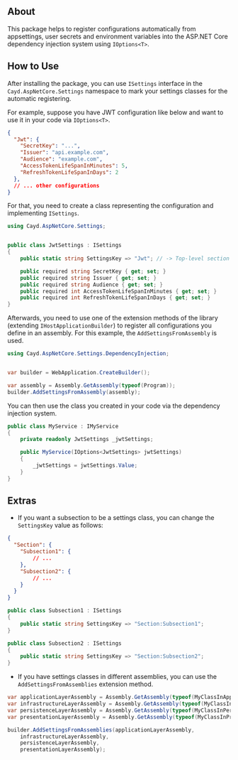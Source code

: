 ## About
This package helps to register configurations automatically from appsettings, user secrets and environment variables into the ASP.NET Core dependency injection system using `IOptions<T>`.

## How to Use
After installing the package, you can use `ISettings` interface in the `Cayd.AspNetCore.Settings` namespace to mark your settings classes for the automatic registering.

For example, suppose you have JWT configuration like below and want to use it in your code via `IOptions<T>`.
```json
{
  "Jwt": {
    "SecretKey": "...",
    "Issuer": "api.example.com",
    "Audience": "example.com",
    "AccessTokenLifeSpanInMinutes": 5,
    "RefreshTokenLifeSpanInDays": 2
  },
  // ... other configurations
}
```

For that, you need to create a class representing the configuration and implementing `ISettings`.
```csharp
using Cayd.AspNetCore.Settings;


public class JwtSettings : ISettings
{
    public static string SettingsKey => "Jwt"; // -> Top-level section name of your configuration

    public required string SecretKey { get; set; }
    public required string Issuer { get; set; }
    public required string Audience { get; set; }
    public required int AccessTokenLifeSpanInMinutes { get; set; }
    public required int RefreshTokenLifeSpanInDays { get; set; }
}
```

Afterwards, you need to use one of the extension methods of the library (extending `IHostApplicationBuilder`) to register all configurations you define in an assembly. For this example, the `AddSettingsFromAssembly` is used.
```csharp
using Cayd.AspNetCore.Settings.DependencyInjection;


var builder = WebApplication.CreateBuilder();

var assembly = Assembly.GetAssembly(typeof(Program));
builder.AddSettingsFromAssembly(assembly);
```

You can then use the class you created in your code via the dependency injection system.
```csharp
public class MyService : IMyService
{
    private readonly JwtSettings _jwtSettings;

    public MyService(IOptions<JwtSettings> jwtSettings)
    {
        _jwtSettings = jwtSettings.Value;
    }
}
```

## Extras
- If you want a subsection to be a settings class, you can change the `SettingsKey` value as follows:
```json
{
  "Section": {
    "Subsection1": {
        // ...
    },
    "Subsection2": {
        // ...
    }
  }
}
```
```csharp
public class Subsection1 : ISettings
{
    public static string SettingsKey => "Section:Subsection1";
}

public class Subsection2 : ISettings
{
    public static string SettingsKey => "Section:Subsection2";
}
```

- If you have settings classes in different assemblies, you can use the `AddSettingsFromAssemblies` extension method.
```csharp
var applicationLayerAssembly = Assembly.GetAssembly(typeof(MyClassInApplicationLayer));
var infrastructureLayerAssembly = Assembly.GetAssembly(typeof(MyClassInInfrastructureLayer));
var persistenceLayerAssembly = Assembly.GetAssembly(typeof(MyClassInPersistenceLayer));
var presentationLayerAssembly = Assembly.GetAssembly(typeof(MyClassInPresentationLayer));

builder.AddSettingsFromAssemblies(applicationLayerAssembly,
    infrastructureLayerAssembly,
    persistenceLayerAssembly,
    presentationLayerAssembly);
```